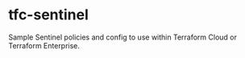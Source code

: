 # tfc-sentinel
Sample Sentinel policies and config to use within Terraform Cloud or Terraform Enterprise.
